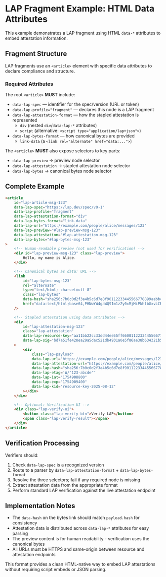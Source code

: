 <!--
Copyright 2025 Jason Stonebraker

Licensed under the Apache License, Version 2.0 (the "License");
you may not use this file except in compliance with the License.
You may obtain a copy of the License at

    http://www.apache.org/licenses/LICENSE-2.0

Unless required by applicable law or agreed to in writing, software
distributed under the License is distributed on an "AS IS" BASIS,
WITHOUT WARRANTIES OR CONDITIONS OF ANY KIND, either express or implied.
See the License for the specific language governing permissions and
limitations under the License.
-->

# LAP Fragment Example: HTML Data Attributes

This example demonstrates a LAP fragment using HTML `data-*` attributes to embed attestation information.

## Fragment Structure

LAP fragments use an `<article>` element with specific data attributes to declare compliance and structure.

### Required Attributes

The root `<article>` **MUST** include:

-   `data-lap-spec` — identifier for the spec/version (URL or token)
-   `data-lap-profile="fragment"` — declares this node is a LAP fragment
-   `data-lap-attestation-format` — how the stapled attestation is represented
    -   `div` (nested `div`/`data-lap-*` attributes)
    -   `script` (alternative: `<script type="application/lap+json">`)
-   `data-lap-bytes-format` — how canonical bytes are provided
    -   `link-data` (a `<link rel="alternate" href="data:...">`)

The `<article>` **MUST** also expose selectors to key parts:

-   `data-lap-preview` → preview node selector
-   `data-lap-attestation` → stapled attestation node selector
-   `data-lap-bytes` → canonical bytes node selector

## Complete Example

```html
<article
    id="lap-article-msg-123"
    data-lap-spec="https://lap.dev/spec/v0-1"
    data-lap-profile="fragment"
    data-lap-attestation-format="div"
    data-lap-bytes-format="link-data"
    data-lap-url="https://example.com/people/alice/messages/123"
    data-lap-preview="#lap-preview-msg-123"
    data-lap-attestation="#lap-attestation-msg-123"
    data-lap-bytes="#lap-bytes-msg-123"
>
    <!-- Human-readable preview (not used for verification) -->
    <div id="lap-preview-msg-123" class="lap-preview">
        Hello, my name is Alice.
    </div>

    <!-- Canonical bytes as data: URL -->
    <link
        id="lap-bytes-msg-123"
        rel="alternate"
        type="text/html; charset=utf-8"
        class="lap-bytes"
        data-hash="sha256:7b0c0d2f3a4b5c6d7e8f90112233445566778899aabbccddeeff001122334455"
        href="data:text/html;base64,PHNwYW4gaWQ9Im1zZy0xMjMiPkhlbGxvLCBteSBuYW1lIGlzIEFsaWNlLjwvc3Bhbj4="
    />

    <!-- Stapled attestation using data attributes -->
    <div
        id="lap-attestation-msg-123"
        class="lap-attestation"
        data-lap-resource-key="aa11bb22cc33dd44ee55ff6600112233445566778899aabbccddeeff00112233"
        data-lap-sig="bd7a51fe428ea29a5dac521db4931a0e5f86ae38b634321b50ab34b82bf9f207"
    >
        <div
            class="lap-payload"
            data-lap-url="https://example.com/people/alice/messages/123"
            data-lap-attestation-url="https://example.com/people/alice/messages/123/_lap/resource_attestation.json"
            data-lap-hash="sha256:7b0c0d2f3a4b5c6d7e8f90112233445566778899aabbccddeeff001122334455"
            data-lap-etag='W/"123-abcde"'
            data-lap-iat="1754908800"
            data-lap-exp="1754909400"
            data-lap-kid="resource-key-2025-08-12"
        ></div>
    </div>

    <!-- Optional: Verification UI -->
    <div class="lap-verify-ui">
        <button class="lap-verify-btn">Verify LAP</button>
        <span class="lap-verify-result"></span>
    </div>
</article>
```

## Verification Processing

Verifiers should:

1. Check `data-lap-spec` is a recognized version
2. Route to a parser by `data-lap-attestation-format` + `data-lap-bytes-format`
3. Resolve the three selectors; fail if any required node is missing
4. Extract attestation data from the appropriate format
5. Perform standard LAP verification against the live attestation endpoint

## Implementation Notes

-   The `data-hash` on the bytes link should match `payload.hash` for consistency
-   Attestation data is distributed across `data-lap-*` attributes for easy parsing
-   The preview content is for human readability - verification uses the canonical bytes
-   All URLs must be HTTPS and same-origin between resource and attestation endpoints

This format provides a clean HTML-native way to embed LAP attestations without requiring script embeds or JSON parsing.
